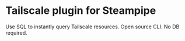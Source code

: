 # Tailscale plugin for Steampipe

Use SQL to instantly query Tailscale resources. Open source CLI. No DB required.
